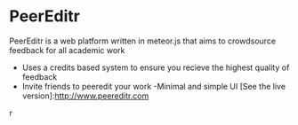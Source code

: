 # PeerEditr

PeerEditr is a web platform written in meteor.js that aims to crowdsource feedback for all academic work

  - Uses a credits based system to ensure you recieve the highest quality of feedback
  - Invite friends to peeredit your work
  -Minimal and simple UI
[See the live version]:http://www.peereditr.com




r
